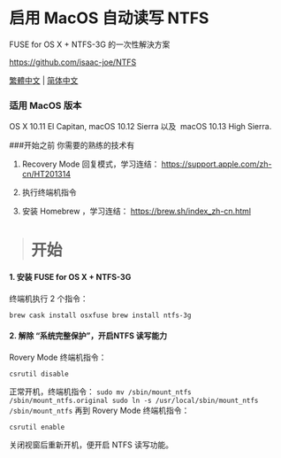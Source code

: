 # 启用 MacOS 自动读写 NTFS

FUSE for OS X + NTFS-3G 的一次性解決方案

https://github.com/isaac-joe/NTFS


[繁體中文](https://github.com/isaac-joe/NTFS/blob/master/README-zhcn.md) | [简体中文](https://github.com/isaac-joe/NTFS/blob/master/README-zhcn.md)



### 适用 MacOS 版本
OS X 10.11 El Capitan, macOS 10.12 Sierra 以及
 macOS 10.13 High Sierra.

###开始之前
你需要的熟练的技术有

1. Recovery Mode 回复模式，学习连结：
https://support.apple.com/zh-cn/HT201314

2. 执行终端机指令
3. 安装 Homebrew ，学习连结：
https://brew.sh/index_zh-cn.html

> # 开始


#### 1. 安装 FUSE for OS X + NTFS-3G

终端机执行 2 个指令：

`
brew cask install osxfuse
brew install ntfs-3g
`

#### 2. 解除 “系统完整保护”，开启NTFS 读写能力 

Rovery Mode 终端机指令：

`csrutil disable`

正常开机，终端机指令：
`
sudo mv /sbin/mount_ntfs /sbin/mount_ntfs.original
sudo ln -s /usr/local/sbin/mount_ntfs /sbin/mount_ntfs
`
再到 Rovery Mode 终端机指令：

`csrutil enable`

关闭视窗后重新开机，便开启 NTFS 读写功能。

